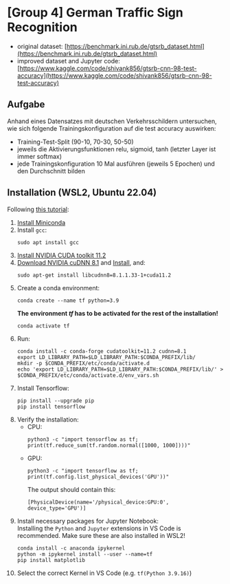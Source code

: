 # [Group 4] German Traffic Sign Recognition

- original dataset: [https://benchmark.ini.rub.de/gtsrb_dataset.html](https://benchmark.ini.rub.de/gtsrb_dataset.html)
- improved dataset and Jupyter code: [https://www.kaggle.com/code/shivank856/gtsrb-cnn-98-test-accuracy](https://www.kaggle.com/code/shivank856/gtsrb-cnn-98-test-accuracy)

## Aufgabe

Anhand eines Datensatzes mit deutschen Verkehrsschildern untersuchen, wie sich folgende Trainingskonfiguration auf die test accuracy auswirken:
- Training-Test-Split (90-10, 70-30, 50-50)
- jeweils die Aktivierungsfunktionen relu, sigmoid, tanh (letzter Layer ist immer softmax)
- jede Trainingskonfiguration 10 Mal ausführen (jeweils 5 Epochen) und den Durchschnitt bilden


## Installation (WSL2, Ubuntu 22.04)

Following [this tutorial](https://www.tensorflow.org/install/pip#windows-wsl2):

1. [Install Miniconda](https://docs.conda.io/projects/conda/en/latest/user-guide/install/linux.html)
2. Install `gcc`:
    ```shell
    sudo apt install gcc    
    ```
3. [Install NVIDIA CUDA toolkit 11.2](https://developer.nvidia.com/cuda-11.2.2-download-archive?target_os=Linux&target_arch=x86_64&target_distro=WSLUbuntu&target_version=20&target_type=runfilelocal)
4. [Download NVIDIA cuDNN 8.1](https://developer.nvidia.com/compute/machine-learning/cudnn/secure/8.1.1.33/11.2_20210301/Ubuntu20_04-x64/libcudnn8_8.1.1.33-1+cuda11.2_amd64.deb) and [Install](https://docs.nvidia.com/deeplearning/cudnn/install-guide/index.html#installlinux-deb), and:
    ```shell
    sudo apt-get install libcudnn8=8.1.1.33-1+cuda11.2
    ```
5. Create a conda environment:
    ```shell
    conda create --name tf python=3.9
    ```
    **The environment _tf_ has to be activated for the rest of the installation!**
    ```shell
    conda activate tf
    ```
6. Run:
    ```shell
    conda install -c conda-forge cudatoolkit=11.2 cudnn=8.1
    export LD_LIBRARY_PATH=$LD_LIBRARY_PATH:$CONDA_PREFIX/lib/
    mkdir -p $CONDA_PREFIX/etc/conda/activate.d
    echo 'export LD_LIBRARY_PATH=$LD_LIBRARY_PATH:$CONDA_PREFIX/lib/' > $CONDA_PREFIX/etc/conda/activate.d/env_vars.sh
    ```
7. Install Tensorflow:
    ```shell
    pip install --upgrade pip
    pip install tensorflow
    ```
8. Verify the installation:
    - CPU:
        ```shell
        python3 -c "import tensorflow as tf; print(tf.reduce_sum(tf.random.normal([1000, 1000])))"
        ```
    - GPU:
        ```shell
        python3 -c "import tensorflow as tf; print(tf.config.list_physical_devices('GPU'))"
        ```
        The output should contain this:
        ```
        [PhysicalDevice(name='/physical_device:GPU:0', device_type='GPU')]
        ```
9. Install necessary packages for Jupyter Notebook:\
    Installing the `Python` and `Jupyter` extensions in VS Code is recommended. Make sure these are also installed in WSL2!
    ```shell
    conda install -c anaconda ipykernel
    python -m ipykernel install --user --name=tf
    pip install matplotlib
    ```
10. Select the correct Kernel in VS Code (e.g. `tf(Python 3.9.16)`)
